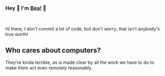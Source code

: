 ### Hey 🌈 I'm [Bea!](https://mumble.org.uk) 🌈

<br/>

Hi there, I don't commit a lot of code, but don't worry, that isn't anybody's true worth!

## Who cares about computers?

They're kinda terrible, as is made clear by all the work we have to do to make them act even remotely reasonably.
